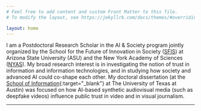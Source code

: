 ```yaml
---
# Feel free to add content and custom Front Matter to this file.
# To modify the layout, see https://jekyllrb.com/docs/themes/#overriding-theme-defaults

layout: home
---
```


I am a Postdoctoral Research Scholar in the AI & Society program jointly organized by the School for the Future of Innovation in Society ([SFIS](https://sfis.asu.edu)) at Arizona State University (ASU) and the New York Academy of Sciences ([NYAS](https://nyas.org)). My broad research interest is in investigating the notion of trust in information and information technologies, and in studying how society and advanced AI could co-shape each other. My doctoral dissertation (at the [School of Information](https://ischool.utexas.edu){:target="_blank"} at The University of Texas at Austin) was focused on how AI-based synthetic audiovisual media (such as deepfake videos) influence public trust in video and in visual journalism.

---

